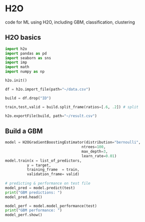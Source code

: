 # H2O

code for ML using H2O, including GBM, classification, clustering


## H2O basics

```python
import h2o
import pandas as pd
import seaborn as sns
import imp
import math
import numpy as np

h2o.init()
```

```python
df = h2o.import_file(path="~/data.csv")

build = df.drop("ID")

train,test,valid = build.split_frame(ratios=[.6, .2]) # split

h2o.exportFile(build, path="~/result.csv")
```

## Build a GBM
```python
model = H2OGradientBoostingEstimator(distribution="bernoulli", 
                                   ntrees=100, 
                                   max_depth=3, 
                                   learn_rate=0.01)
model.train(x = list_of_predictors, 
          y = target, 
          training_frame  = train,
          validation_frame= valid)
          
# predicting & performance on test file
model_pred = model.predict(test)
print("GBM predictions: ")
model_pred.head()

model_perf = model.model_performance(test)
print("GBM performance: ")
model_perf.show()
```
